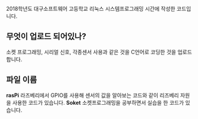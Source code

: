 2018학년도 대구소프트웨어 고등학교 리눅스 시스템프로그래밍 시간에 작성한 코드입니다.
## 무엇이 업로드 되어있나?
소켓 프로그래밍, 시리얼 신호, 각종센서 사용과 같은 것을 C언어로 코딩한 것을 업로드 합니다.

## 파일 이름
__rasPi__
라즈베리에서 GPIO를 사용해 센서의 값을 알아보는 코드와 같이 리즈베리 자원을 사용한 코드가 있습니다.
__Soket__
소켓프로그래밍을 공부하면서 실습을 한 코드가 있습니다.
